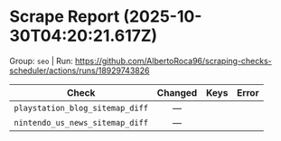# Scrape Report (2025-10-30T04:20:21.617Z)

Group: `seo`  |  Run: https://github.com/AlbertoRoca96/scraping-checks-scheduler/actions/runs/18929743826

| Check | Changed | Keys | Error |
|---|:---:|:--|:--|
| `playstation_blog_sitemap_diff` | — |  |  |
| `nintendo_us_news_sitemap_diff` | — |  |  |

